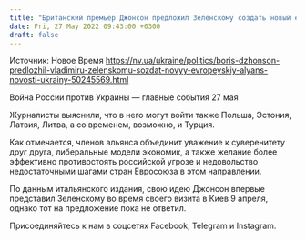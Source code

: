 ```yaml
---
title: "Британский премьер Джонсон предложил Зеленскому создать новый европейский альянс — Corriere Della Sera"
date: Fri, 27 May 2022 09:43:00 +0300
draft: false
---
```

Источник: Новое Время https://nv.ua/ukraine/politics/boris-dzhonson-predlozhil-vladimiru-zelenskomu-sozdat-novyy-evropeyskiy-alyans-novosti-ukrainy-50245569.html


Война России против Украины — главные события 27 мая

Журналисты выяснили, что в него могут войти также Польша, Эстония, Латвия, Литва, а со временем, возможно, и Турция.

Как отмечается, членов альянса объединит уважение к суверенитету друг друга, либеральные модели экономик, а также желание более эффективно противостоять российской угрозе и недовольство недостаточными шагами стран Евросоюза в этом направлении.

По данным итальянского издания, свою идею Джонсон впервые представил Зеленскому во время своего визита в Киев 9 апреля, однако тот на предложение пока не ответил.

Присоединяйтесь к нам в соцсетях Facebook, Telegram и Instagram.

